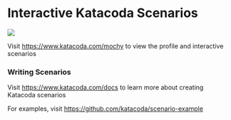 # Interactive Katacoda Scenarios

[![](http://shields.katacoda.com/katacoda/mochy/count.svg)](https://www.katacoda.com/mochy "Get your profile on Katacoda.com")

Visit https://www.katacoda.com/mochy to view the profile and interactive scenarios

### Writing Scenarios
Visit https://www.katacoda.com/docs to learn more about creating Katacoda scenarios

For examples, visit https://github.com/katacoda/scenario-example
